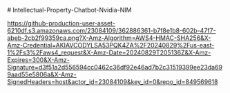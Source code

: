 #   I n t e l l e c t u a l - P r o p e r t y - C h a t b o t - N v i d i a - N I M 


 
 
https://github-production-user-asset-6210df.s3.amazonaws.com/23084109/362886361-b7f8e1b8-602b-47f7-abeb-2cb2f99359ca.png?X-Amz-Algorithm=AWS4-HMAC-SHA256&X-Amz-Credential=AKIAVCODYLSA53PQK4ZA%2F20240829%2Fus-east-1%2Fs3%2Faws4_request&X-Amz-Date=20240829T205136Z&X-Amz-Expires=300&X-Amz-Signature=d3f51a2d556594cc0462c36df92e46ad7b2c31519399ee23da699aad55e5806a&X-Amz-SignedHeaders=host&actor_id=23084109&key_id=0&repo_id=849569618
